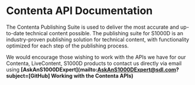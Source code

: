 # Contenta API Documentation #
The Contenta Publishing Suite is used to deliver the most accurate and up-to-date technical content possible. The publishing suite for S1000D is an industry-proven publishing solution for technical content, with functionality optimized for each step of the publishing process.

We would encourage those wishing to work with the APIs we have for our Contenta, LiveContent, S1000D products to contact us directly via email using **[AskAnS1000DExpert](mailto:AskAnS1000DExpert@sdl.com?subject=[GitHub] Working with the Contenta APIs)**